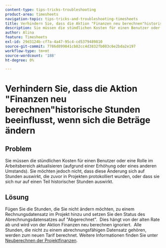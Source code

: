 ```yaml
---
content-type: tips-tricks-troubleshooting
product-area: timesheets
navigation-topic: tips-tricks-and-troubleshooting-timesheets
title: Verhindern Sie, dass die Aktion "Finanzen neu berechnen"historische Stunden beeinflusst, wenn sich die Beträge ändern
description: Sie müssen die stündlichen Kosten für einen Benutzer oder eine Rolle im Arbeitsbereich aktualisieren (aufgrund einer Erhöhung oder eines anderen Umstands). Sie möchten jedoch nicht, dass diese Änderung sich auf Stunden auswirkt, die zuvor in Projekten protokolliert wurden, oder dass sie sich nur auf einen Teil historischer Stunden auswirkt.
author: Alina
feature: Timesheets
exl-id: 29d3124b-cf7a-4a47-95c4-cd5379489810
source-git-commit: 7786d899841cb82cc4d3832fb083c6e2bda2e197
workflow-type: tm+mt
source-wordcount: '188'
ht-degree: 0%

---
```


# Verhindern Sie, dass die Aktion &quot;Finanzen neu berechnen&quot;historische Stunden beeinflusst, wenn sich die Beträge ändern

## Problem

Sie müssen die stündlichen Kosten für einen Benutzer oder eine Rolle im Arbeitsbereich aktualisieren (aufgrund einer Erhöhung oder eines anderen Umstands). Sie möchten jedoch nicht, dass diese Änderung sich auf Stunden auswirkt, die zuvor in Projekten protokolliert wurden, oder dass sie sich nur auf einen Teil historischer Stunden auswirkt.

## Lösung

Fügen Sie die Stunden, die Sie nicht ändern möchten, zu einem Rechnungsdatensatz im Projekt hinzu und setzen Sie den Status des Abrechnungsdatensatzes auf &quot;Abgerechnet&quot;.  Dies hängt von der alten Rate ab und wird von der Aktion Finanzen neu berechnen ignoriert.  Alle Stunden, die nicht zu einem abrechnungsfähigen Datensatz gehören, werden zum neuen Tarif berechnet. Weitere Informationen finden Sie unter [Neuberechnen der Projektfinanzen](../../manage-work/projects/project-finances/recalculate-project-finances.md).
